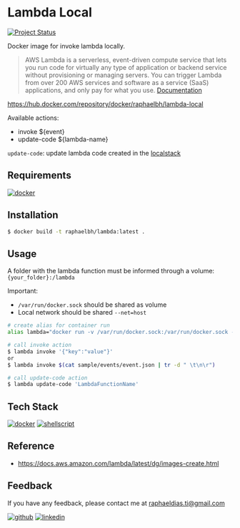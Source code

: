 # Lambda Local

[![Project Status](https://img.shields.io/static/v1?label=project%20status&message=complete&color=success&style=flat-square)](#)

Docker image for invoke lambda locally.

> AWS Lambda is a serverless, event-driven compute service that lets you run code for virtually any type of application or backend service without provisioning or managing servers. You can trigger Lambda from over 200 AWS services and software as a service (SaaS) applications, and only pay for what you use. [Documentation](https://aws.amazon.com/lambda)

https://hub.docker.com/repository/docker/raphaelbh/lambda-local


Available actions:
- invoke ${event}
- update-code ${lambda-name}


`update-code`: update lambda code created in the [localstack](https://localstack.cloud/)


## Requirements

[![docker](https://img.shields.io/badge/Docker-2CA5E0?style=for-the-badge&logo=docker&logoColor=white)](https://www.docker.com/)

## Installation

```bash
$ docker build -t raphaelbh/lambda:latest .
```

## Usage

A folder with the lambda function must be informed through a volume:
`{your_folder}:/lambda`

Important:
- `/var/run/docker.sock` should be shared as volume
- Local network should be shared `--net=host`

```bash
# create alias for container run
alias lambda="docker run -v /var/run/docker.sock:/var/run/docker.sock -v $(pwd)/sample/lambda:/lambda --net=host raphaelbh/lambda"
```

```bash
# call invoke action
$ lambda invoke '{"key":"value"}'
or
$ lambda invoke $(cat sample/events/event.json | tr -d " \t\n\r")
```

```bash
# call update-code action
$ lambda update-code 'LambdaFunctionName'
```


## Tech Stack

[![docker](https://img.shields.io/badge/Docker-2CA5E0?style=for-the-badge&logo=docker&logoColor=white)](https://www.docker.com/)
[![shellscript](https://img.shields.io/badge/Shell_Script-121011?style=for-the-badge&logo=gnu-bash&logoColor=white)](https://www.shellscript.sh/)

## Reference

- https://docs.aws.amazon.com/lambda/latest/dg/images-create.html

## Feedback

If you have any feedback, please contact me at raphaeldias.ti@gmail.com

[![github](https://img.shields.io/badge/GitHub-100000?style=for-the-badge&logo=github&logoColor=white)](https://github.com/raphaelbh)
[![linkedin](https://img.shields.io/badge/LinkedIn-0077B5?style=for-the-badge&logo=linkedin&logoColor=white)](https://www.linkedin.com/in/raphaelbh/)